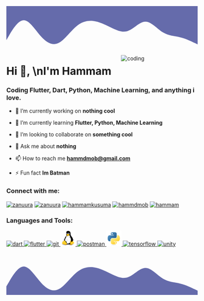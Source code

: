 <svg xmlns="http://www.w3.org/2000/svg" viewBox="0 0 1440 320"><path fill="#000b76" fill-opacity="0.6" d="M0,256L21.8,218.7C43.6,181,87,107,131,106.7C174.5,107,218,181,262,229.3C305.5,277,349,299,393,277.3C436.4,256,480,192,524,154.7C567.3,117,611,107,655,112C698.2,117,742,139,785,160C829.1,181,873,203,916,186.7C960,171,1004,117,1047,117.3C1090.9,117,1135,171,1178,197.3C1221.8,224,1265,224,1309,234.7C1352.7,245,1396,267,1418,277.3L1440,288L1440,0L1418.2,0C1396.4,0,1353,0,1309,0C1265.5,0,1222,0,1178,0C1134.5,0,1091,0,1047,0C1003.6,0,960,0,916,0C872.7,0,829,0,785,0C741.8,0,698,0,655,0C610.9,0,567,0,524,0C480,0,436,0,393,0C349.1,0,305,0,262,0C218.2,0,175,0,131,0C87.3,0,44,0,22,0L0,0Z"></path></svg>


<img align="right" alt="coding" width=40% margin=auto src="https://mir-s3-cdn-cf.behance.net/project_modules/hd/06f21a161921919.63cd7887d0a70.gif">

<h1 align="left">Hi 👋, \nI'm Hammam</h1>

<h3 align="left">Coding Flutter, Dart, Python, Machine Learning, and anything i love.</h3>


- 🔭 I’m currently working on **nothing cool**

- 🌱 I’m currently learning **Flutter, Python, Machine Learning**

- 👯 I’m looking to collaborate on **something cool**

- 💬 Ask me about **nothing**

- 📫 How to reach me **hammdmob@gmail.com**

- ⚡ Fun fact **Im Batman**

<h3 align="left">Connect with me:</h3>
<p align="left">
<a href="https://dev.to/zanuura" target="blank"><img align="center" src="https://raw.githubusercontent.com/rahuldkjain/github-profile-readme-generator/master/src/images/icons/Social/devto.svg" alt="zanuura" height="30" width="40" /></a>
<a href="https://stackoverflow.com/users/zanuura" target="blank"><img align="center" src="https://raw.githubusercontent.com/rahuldkjain/github-profile-readme-generator/master/src/images/icons/Social/stack-overflow.svg" alt="zanuura" height="30" width="40" /></a>
<a href="https://kaggle.com/hammamkusuma" target="blank"><img align="center" src="https://raw.githubusercontent.com/rahuldkjain/github-profile-readme-generator/master/src/images/icons/Social/kaggle.svg" alt="hammamkusuma" height="30" width="40" /></a>
<a href="https://instagram.com/hammdmob" target="blank"><img align="center" src="https://raw.githubusercontent.com/rahuldkjain/github-profile-readme-generator/master/src/images/icons/Social/instagram.svg" alt="hammdmob" height="30" width="40" /></a>
<a href="https://medium.com/hammam" target="blank"><img align="center" src="https://raw.githubusercontent.com/rahuldkjain/github-profile-readme-generator/master/src/images/icons/Social/medium.svg" alt="hammam" height="30" width="40" /></a>
</p>

<h3 align="left">Languages and Tools:</h3>
<p align="left"> <a href="https://dart.dev" target="_blank" rel="noreferrer"> <img src="https://www.vectorlogo.zone/logos/dartlang/dartlang-icon.svg" alt="dart" width="40" height="40"/> </a> <a href="https://flutter.dev" target="_blank" rel="noreferrer"> <img src="https://www.vectorlogo.zone/logos/flutterio/flutterio-icon.svg" alt="flutter" width="40" height="40"/> </a> <a href="https://git-scm.com/" target="_blank" rel="noreferrer"> <img src="https://www.vectorlogo.zone/logos/git-scm/git-scm-icon.svg" alt="git" width="40" height="40"/> </a> <a href="https://www.linux.org/" target="_blank" rel="noreferrer"> <img src="https://raw.githubusercontent.com/devicons/devicon/master/icons/linux/linux-original.svg" alt="linux" width="40" height="40"/> </a> <a href="https://postman.com" target="_blank" rel="noreferrer"> <img src="https://www.vectorlogo.zone/logos/getpostman/getpostman-icon.svg" alt="postman" width="40" height="40"/> </a> <a href="https://www.python.org" target="_blank" rel="noreferrer"> <img src="https://raw.githubusercontent.com/devicons/devicon/master/icons/python/python-original.svg" alt="python" width="40" height="40"/> </a> <a href="https://www.tensorflow.org" target="_blank" rel="noreferrer"> <img src="https://www.vectorlogo.zone/logos/tensorflow/tensorflow-icon.svg" alt="tensorflow" width="40" height="40"/> </a> <a href="https://unity.com/" target="_blank" rel="noreferrer"> <img src="https://www.vectorlogo.zone/logos/unity3d/unity3d-icon.svg" alt="unity" width="40" height="40"/> </a> </p>




<svg xmlns="http://www.w3.org/2000/svg" viewBox="0 0 1440 320"><path fill="#000b76" fill-opacity="0.6" d="M0,256L21.8,218.7C43.6,181,87,107,131,106.7C174.5,107,218,181,262,229.3C305.5,277,349,299,393,277.3C436.4,256,480,192,524,154.7C567.3,117,611,107,655,112C698.2,117,742,139,785,160C829.1,181,873,203,916,186.7C960,171,1004,117,1047,117.3C1090.9,117,1135,171,1178,197.3C1221.8,224,1265,224,1309,234.7C1352.7,245,1396,267,1418,277.3L1440,288L1440,320L1418.2,320C1396.4,320,1353,320,1309,320C1265.5,320,1222,320,1178,320C1134.5,320,1091,320,1047,320C1003.6,320,960,320,916,320C872.7,320,829,320,785,320C741.8,320,698,320,655,320C610.9,320,567,320,524,320C480,320,436,320,393,320C349.1,320,305,320,262,320C218.2,320,175,320,131,320C87.3,320,44,320,22,320L0,320Z"></path></svg>

